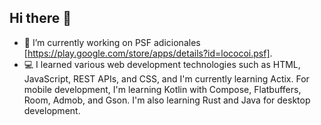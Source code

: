 ## Hi there 👋

- 🔭 I’m currently working on PSF adicionales [https://play.google.com/store/apps/details?id=lococoi.psf].
- 💻 I learned various web development technologies such as HTML, JavaScript, REST APIs, and CSS, and I'm currently learning Actix.
  For mobile development, I'm learning Kotlin with Compose, Flatbuffers, Room, Admob, and Gson.
  I'm also learning Rust and Java for desktop development.
